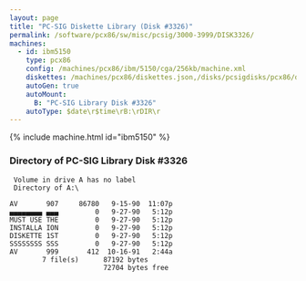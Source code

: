 ```yaml
---
layout: page
title: "PC-SIG Diskette Library (Disk #3326)"
permalink: /software/pcx86/sw/misc/pcsig/3000-3999/DISK3326/
machines:
  - id: ibm5150
    type: pcx86
    config: /machines/pcx86/ibm/5150/cga/256kb/machine.xml
    diskettes: /machines/pcx86/diskettes.json,/disks/pcsigdisks/pcx86/diskettes.json
    autoGen: true
    autoMount:
      B: "PC-SIG Library Disk #3326"
    autoType: $date\r$time\rB:\rDIR\r
---
```


{% include machine.html id="ibm5150" %}

### Directory of PC-SIG Library Disk #3326

     Volume in drive A has no label
     Directory of A:\

    AV       907     86780   9-15-90  11:07p
    ▄▄▄▄▄▄▄▄ ▄▄▄         0   9-27-90   5:12p
    MUST USE THE         0   9-27-90   5:12p
    INSTALLA ION         0   9-27-90   5:12p
    DISKETTE 1ST         0   9-27-90   5:12p
    SSSSSSSS SSS         0   9-27-90   5:12p
    AV       999       412  10-16-91   2:44a
            7 file(s)      87192 bytes
                           72704 bytes free

